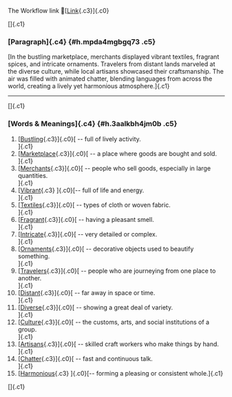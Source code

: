 The Workflow link
👏[[Link](https://www.google.com/url?q=http://www.google.com&sa=D&source=editors&ust=1757767194042937&usg=AOvVaw2GiPV9gswCgQpaJatzmc4X){.c3}]{.c0}

[]{.c1}

### [Paragraph]{.c4} {#h.mpda4mgbgq73 .c5}

[In the bustling marketplace, merchants displayed vibrant textiles,
fragrant spices, and intricate ornaments. Travelers from distant lands
marveled at the diverse culture, while local artisans showcased their
craftsmanship. The air was filled with animated chatter, blending
languages from across the world, creating a lively yet harmonious
atmosphere.]{.c1}

------------------------------------------------------------------------

[]{.c1}

### [Words & Meanings]{.c4} {#h.3aalkbh4jm0b .c5}

1.  [[Bustling](https://www.google.com/url?q=http://www.google.com&sa=D&source=editors&ust=1757767194044373&usg=AOvVaw1cHjF5F5zvQOLq-aPKbaIm){.c3}]{.c0}[ --
    full of lively activity.\
    ]{.c1}
2.  [[Marketplace](https://www.google.com/url?q=http://www.google.com&sa=D&source=editors&ust=1757767194044942&usg=AOvVaw3aeMTFz4eeEu7p38tSvdSb){.c3}]{.c0}[ --
    a place where goods are bought and sold.\
    ]{.c1}
3.  [[Merchants](https://www.google.com/url?q=http://www.google.com&sa=D&source=editors&ust=1757767194045246&usg=AOvVaw1IVB02eOpmQnGk_oki6KqG){.c3}]{.c0}[ --
    people who sell goods, especially in large quantities.\
    ]{.c1}
4.  [[Vibrant](https://www.google.com/url?q=http://www.google.com&sa=D&source=editors&ust=1757767194045531&usg=AOvVaw32ToV3M2LfBOM3txkGo59u){.c3}
    ]{.c0}[-- full of life and energy.\
    ]{.c1}
5.  [[Textiles](https://www.google.com/url?q=http://www.google.com&sa=D&source=editors&ust=1757767194045763&usg=AOvVaw18OPErKSZOVJSMwHNmm-xn){.c3}]{.c0}[ --
    types of cloth or woven fabric.\
    ]{.c1}
6.  [[Fragrant](https://www.google.com/url?q=http://www.google.com&sa=D&source=editors&ust=1757767194046083&usg=AOvVaw3YAYbofOAe1eMUOOUD9-4h){.c3}]{.c0}[ --
    having a pleasant smell.\
    ]{.c1}
7.  [[Intricate](https://www.google.com/url?q=http://www.google.com&sa=D&source=editors&ust=1757767194046326&usg=AOvVaw3GtOUM34rv-J_aBCLgCaQm){.c3}]{.c0}[ --
    very detailed or complex.\
    ]{.c1}
8.  [[Ornaments](https://www.google.com/url?q=http://www.google.com&sa=D&source=editors&ust=1757767194046558&usg=AOvVaw22CcPf6FinaNJV2TLXZUTY){.c3}]{.c0}[ --
    decorative objects used to beautify something.\
    ]{.c1}
9.  [[Travelers](https://www.google.com/url?q=http://www.google.com&sa=D&source=editors&ust=1757767194046790&usg=AOvVaw1ZtSXTeKTWDGH0Qbasf8dQ){.c3}]{.c0}[ --
    people who are journeying from one place to another.\
    ]{.c1}
10. [[Distant](https://www.google.com/url?q=http://www.google.com&sa=D&source=editors&ust=1757767194047072&usg=AOvVaw0ggfO5mLwbEBnIN0zQzGB4){.c3}]{.c0}[ --
    far away in space or time.\
    ]{.c1}
11. [[Diverse](https://www.google.com/url?q=http://www.google.com&sa=D&source=editors&ust=1757767194047281&usg=AOvVaw0Af0cC4fHTcqFCiBj-Y_nR){.c3}]{.c0}[ --
    showing a great deal of variety.\
    ]{.c1}
12. [[Culture](https://www.google.com/url?q=http://www.google.com&sa=D&source=editors&ust=1757767194047499&usg=AOvVaw3VH9T1ldEoS14doab9rEis){.c3}]{.c0}[ --
    the customs, arts, and social institutions of a group.\
    ]{.c1}
13. [[Artisans](https://www.google.com/url?q=http://www.google.com&sa=D&source=editors&ust=1757767194047727&usg=AOvVaw2PNQagXVgwtQiAYfD9N6Q-){.c3}]{.c0}[ --
    skilled craft workers who make things by hand.\
    ]{.c1}
14. [[Chatter](https://www.google.com/url?q=http://www.google.com&sa=D&source=editors&ust=1757767194047968&usg=AOvVaw2a4Q902DN8TbdqGz5nAJqh){.c3}]{.c0}[ --
    fast and continuous talk.\
    ]{.c1}
15. [[Harmonious](https://www.google.com/url?q=http://www.google.com&sa=D&source=editors&ust=1757767194048250&usg=AOvVaw1S-ahafuDFxq63-gRHDMo8){.c3}
    ]{.c0}[-- forming a pleasing or consistent whole.]{.c1}

[]{.c1}
